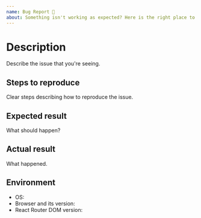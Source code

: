 ```yaml
---
name: Bug Report 🐛
about: Something isn't working as expected? Here is the right place to report.
---
```


# Description

Describe the issue that you're seeing.

## Steps to reproduce

Clear steps describing how to reproduce the issue.

## Expected result

What should happen?

## Actual result

What happened.

## Environment

- OS:
- Browser and its version:
- React Router DOM version:
